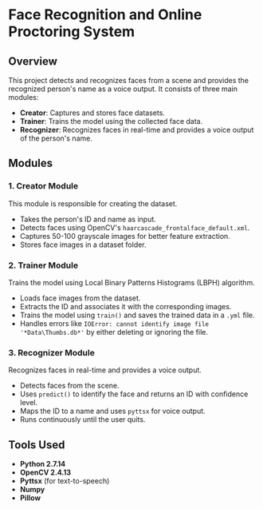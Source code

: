 # Face Recognition and Online Proctoring System

## Overview
This project detects and recognizes faces from a scene and provides the recognized person's name as a voice output. It consists of three main modules:

- **Creator**: Captures and stores face datasets.
- **Trainer**: Trains the model using the collected face data.
- **Recognizer**: Recognizes faces in real-time and provides a voice output of the person's name.

## Modules

### 1. Creator Module
This module is responsible for creating the dataset.
- Takes the person's ID and name as input.
- Detects faces using OpenCV's `haarcascade_frontalface_default.xml`.
- Captures 50-100 grayscale images for better feature extraction.
- Stores face images in a dataset folder.

### 2. Trainer Module
Trains the model using Local Binary Patterns Histograms (LBPH) algorithm.
- Loads face images from the dataset.
- Extracts the ID and associates it with the corresponding images.
- Trains the model using `train()` and saves the trained data in a `.yml` file.
- Handles errors like `IOError: cannot identify image file '*Data\Thumbs.db*'` by either deleting or ignoring the file.

### 3. Recognizer Module
Recognizes faces in real-time and provides a voice output.
- Detects faces from the scene.
- Uses `predict()` to identify the face and returns an ID with confidence level.
- Maps the ID to a name and uses `pyttsx` for voice output.
- Runs continuously until the user quits.

## Tools Used
- **Python 2.7.14**
- **OpenCV 2.4.13**
- **Pyttsx** (for text-to-speech)
- **Numpy**
- **Pillow**
